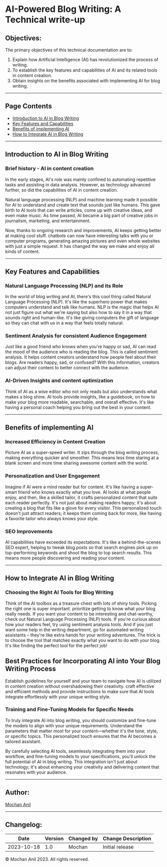 # AI-Powered Blog Writing: A Technical write-up

## Objectives:

The primary objectives of this technical documentation are to:

1. Explain how Artificial Intelligence (AI) has revolutionized the process of writing.
2. To establish the key features and capabilities of AI and its related tools in content creation.
3. Obtain insights on the benefits associated with implementing AI for blog writing.

----

## Page Contents

- [Introduction to AI in Blog Writing](#introduction-to-ai-in-blog-writing)
- [Key Features and Capabilities](#key-features-and-capabilities)
- [Benefits of implementing AI](#benefits-of-implementing-ai)
- [How to Integrate AI in Blog Writing](#how-to-integrate-ai-in-blog-writing)

----

## Introduction to AI in Blog Writing

### Brief history - AI in content creation

In the early stages, AI's role was mainly confined to automating repetitive tasks and assisting in data analysis. However, as technology advanced further, so did the capabilities of AI in content creation. 

Natural language processing (NLP) and machine learning made it possible for AI to understand and create text that sounds just like humans. This gave birth to AI tools that can write articles, come up with creative ideas, and even make music. As time passed, AI became a big part of creative jobs in journalism, marketing, and entertainment.

Now, thanks to ongoing research and improvements, AI keeps getting better at making cool stuff. chatbots can now have interesting talks with you or computer programs, generating amazing pictures and even whole websites with just a simple request. It has changed the way we make and enjoy all kinds of content.

----

## Key Features and Capabilities

### Natural Language Processing (NLP) and its Role

In the world of blog writing and AI, there's this cool thing called Natural Language Processing (NLP). It's like the superhero power that makes computers understand and talk like humans. NLP is the magic that helps AI not just figure out what we're saying but also how to say it in a way that sounds right and human-like. It's like giving computers the gift of language so they can chat with us in a way that feels totally natural.

### Sentiment Analysis for consistent Audience Engagement

Just like a good friend who knows when you're happy or sad, AI can read the mood of the audience who is reading the blog. This is called sentiment analysis. It helps content creators understand how people feel about their blogs. Are readers happy, sad, or confused? With this information, creators can adjust their content to better connect with the audience.

### AI-Driven Insights and content optimization

Think of AI as a wise editor who not only reads but also understands what makes a blog shine. AI tools provide insights, like a guidebook, on how to make your blog more readable, searchable, and overall effective. It's like having a personal coach helping you bring out the best in your content.

----

## Benefits of implementing AI

### Increased Efficiency in Content Creation

Picture AI as a super-speed writer. It zips through the blog writing process, making everything quicker and smoother. This means less time staring at a blank screen and more time sharing awesome content with the world.

### Personalization and User Engagement

Imagine if AI were a mind reader but for content. It's like having a super-smart friend who knows exactly what you love. AI looks at what people enjoy, and then, like a skilled tailor, it crafts personalized content that suits each reader perfectly. It's not just about making readers happy; it's about creating a blog that fits like a glove for every visitor. This personalized touch doesn't just attract readers; it keeps them coming back for more, like having a favorite tailor who always knows your style.

### SEO Improvements

AI capabilities have exceeded its expectations. It's like a behind-the-scenes SEO expert, helping to tweak blog posts so that search engines pick up on top-performing keywords and shoot the blog to top search results. This means more people discovering and reading your content.

----

## How to Integrate AI in Blog Writing

### Choosing the Right AI Tools for Blog Writing

Think of the AI toolbox as a treasure chest with lots of shiny tools. Picking the right one is super important. prioritize getting to know what your blog really needs. If you want your content to be interesting and chat-worthy, check out Natural Language Processing (NLP) tools. If you're curious about how your readers feel, try using sentiment analysis tools. And if you just want some help in the writing department, go for automated writing assistants – they're like extra hands for your writing adventures. The trick is to choose the tool that matches exactly what you want to do with your blog. It's like finding the perfect tool for the perfect job!

## Best Practices for Incorporating AI into Your Blog Writing Process

Establish guidelines for yourself and your team to navigate how AI is utilized in content creation without overshadowing their creativity. craft effective and efficient methods and provide instructions to make sure that AI tools integrate effortlessly with your unique  writing style.

### Training and Fine-Tuning Models for Specific Needs

To truly integrate AI into blog writing, you should customize and fine-tune the models to align with your unique requirements. Understand the parameters that matter most for your content—whether it's the tone, style, or specific topics. This personalized touch ensures that the AI becomes a tailored assistant.

By carefully selecting AI tools, seamlessly integrating them into your workflow, and fine-tuning models to your specifications, you'll unlock the full potential of AI in blog writing. This integration isn't just about technology; it's about enhancing your creativity and delivering content that resonates with your audience.

----

## Author:

[Mochan Anil](https://www.linkedin.com/in/mochan-anil/) 

----

## Changelog:

| Date |	Version|	Changed by | Change Description |
| ---- | ---- | ---- | ---- |
| 2023-10-18 | 1.0 | Mochan | Initial release |


© Mochan Anil 2023. All rights reserved.
